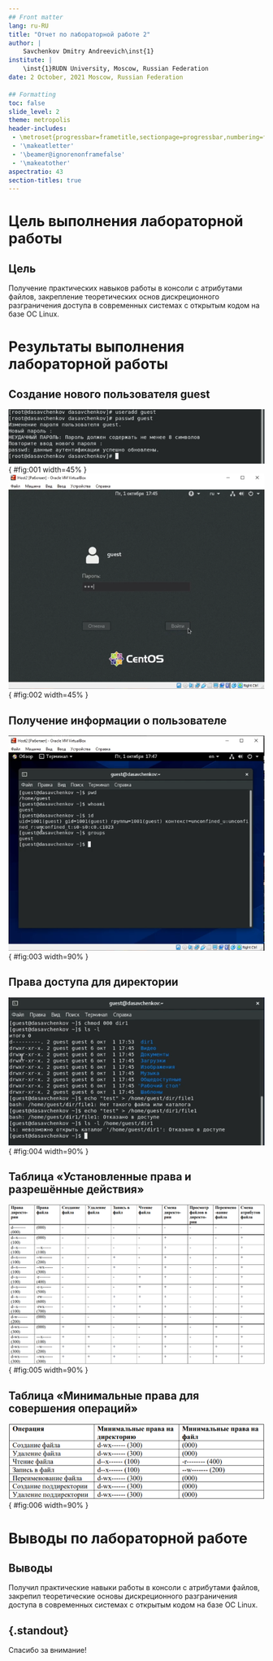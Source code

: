 ```yaml
---
## Front matter
lang: ru-RU
title: "Отчет по лабораторной работе 2"
author: |
	Savchenkov Dmitry Andreevich\inst{1}
institute: |
	\inst{1}RUDN University, Moscow, Russian Federation
date: 2 October, 2021 Moscow, Russian Federation

## Formatting
toc: false
slide_level: 2
theme: metropolis
header-includes: 
 - \metroset{progressbar=frametitle,sectionpage=progressbar,numbering=fraction}
 - '\makeatletter'
 - '\beamer@ignorenonframefalse'
 - '\makeatother'
aspectratio: 43
section-titles: true
---
```


# **Цель выполнения лабораторной работы**

## Цель

Получение практических навыков работы в консоли с атрибутами файлов, закрепление теоретических основ дискреционного разграничения доступа в современных 
системах с открытым кодом на базе ОС Linux.

# **Результаты выполнения лабораторной работы**

## Создание нового пользователя guest

![Создание пользователя guest и задание ему пароля](image/1.png){ #fig:001 width=45% }
![Вход в систему под guest](image/2.png){ #fig:002 width=45% }

## Получение информации о пользователе

![Получение информации о guest](image/3.png){ #fig:003 width=90% }

## Права доступа для директории

![Работа с правами директории dir1](image/8.png){ #fig:004 width=90% }

## Таблица «Установленные права и разрешённые действия»

![Установленные права и разрешённые действия 1](image/9.png){ #fig:005 width=90% }

## Таблица «Минимальные права для совершения операций»

![Минимальные права для совершения операций](image/12.png){ #fig:006 width=90% }

# **Выводы по лабораторной работе**

## Выводы

Получил практические навыки работы в консоли с атрибутами файлов, закрепил теоретические основы дискреционного разграничения доступа в современных 
системах с открытым кодом на базе ОС Linux.

## {.standout}

Спасибо за внимание!
